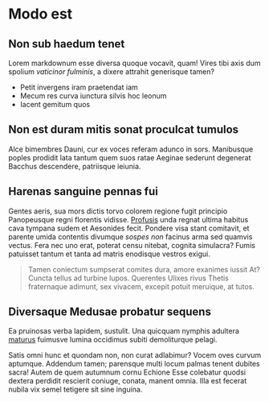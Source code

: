 # Modo est

## Non sub haedum tenet

Lorem markdownum esse diversa quoque vocavit, quam! Vires tibi axis dum spolium
*vaticinor fulminis*, a dixere attrahit generisque tamen?

- Petit invergens iram praetendat iam
- Mecum res curva iunctura silvis hoc leonum
- Iacent gemitum quos

## Non est duram mitis sonat proculcat tumulos

Alce bimembres Dauni, cur ex voces referam adunco in sors. Manibusque poples
prodidit lata tantum quem suos ratae Aeginae sederunt degenerat Bacchus
descendere, patriisque ieiunia.

## Harenas sanguine pennas fui

Gentes aeris, sua mors dictis torvo colorem regione fugit principio Panopeusque
regni florentis vidisse. [Profusis](http://motu-tutus.io/exerceor-vestigia.php)
unda regnat ultima habitus cava tympana sudem et Aesonides fecit. Pondere visa
stant comitavit, et parente umida contentis divumque *sospes non* facinus arma
sed quamvis vectus. Fera nec uno erat, poterat censu nitebat, cognita simulacra?
Fumis patuisset tantum et tanta ad matris enodisque vestros exigui.

> Tamen coniectum sumpserat comites dura, amore exanimes iussit At? Cuncta
> tellus ad turbine lupos. Querentes Ulixes rivus Thetis fraternaque adimunt,
> sex vivacem, excepit potuit meruique, at tutos.

## Diversaque Medusae probatur sequens

Ea pruinosas verba lapidem, sustulit. Una quicquam nymphis adultera
[maturus](http://www.corripuere.net/toto) fuimusve lumina occidimus subiti
demoliturque pelagi.

Satis omni hunc et quondam non, non curat adlabimur? Vocem oves curvum aptumque.
Addendum tamen; parensque multi locum palmas tenent dubites sacra! Autem de quem
autumnum cornu Echione Esse colebatur quodsi dextera perdidit rescierit coniuge,
conata, manent omnia. Illa est fecerat nubila vix semel tetigere sit sine
inguina.
